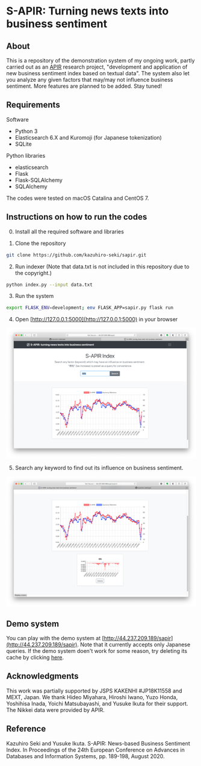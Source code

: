 # S-APIR: Turning news texts into business sentiment

## About

This is a repository of the demonstration system of my ongoing work, partly carried out as an [APIR](https://www.apir.or.jp) research project, "development and application of new business sentiment index based on textual data". The system also let you analyze any given factors that may/may not influence business sentiment. More features are planned to be added. Stay tuned!

## Requirements

Software
 * Python 3
 * Elasticsearch 6.X and Kuromoji (for Japanese tokenization)
 * SQLite

Python libraries
 * elasticsearch
 * Flask
 * Flask-SQLAlchemy
 * SQLAlchemy

The codes were tested on macOS Catalina and CentOS 7.

## Instructions on how to run the codes

0. Install all the required software and libraries

1. Clone the repository
```sh
git clone https://github.com/kazuhiro-seki/sapir.git
```

2. Run indexer (Note that data.txt is not included in this repository due to the copyright.)
```sh
python index.py --input data.txt  
```


3. Run the system
```sh
export FLASK_ENV=development; env FLASK_APP=sapir.py flask run
```

4. Open [http://127.0.0.1:5000](http://127.0.0.1:5000) in your browser

<img src="/figs/landing.png" width="600">

5. Search any keyword to find out its influence on business sentiment.

<img src="/figs/tax.png" width="600">

## Demo system

You can play with the demo system at [http://44.237.209.189/sapir](http://44.237.209.189/sapir). Note that it currently accepts only Japanese queries. If the demo system doen't work for some reason, try deleting its cache by clicking [here](http://44.237.209.189/sapir/delete).

## Acknowledgments

This work was partially supported by JSPS KAKENHI \#JP18K11558 and MEXT, Japan. We
thank Hideo Miyahara, Hiroshi Iwano, Yuzo Honda, Yoshihisa Inada,
Yoichi Matsubayashi, and Yusuke Ikuta for their support.  The Nikkei
data were provided by APIR.

## Reference

Kazuhiro Seki and Yusuke Ikuta. S-APIR: News-based Business Sentiment Index. In Proceedings of the 24th European Conference on Advances in Databases and Information Systems, pp. 189-198, August 2020.
